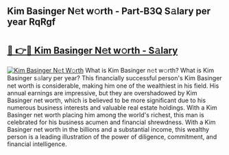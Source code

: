 ## Kim Basinger N𝚎t w𝚘rth - Part-B3Q S𝚊lary per year RqRgf

# <h2><a href="http://gc1raj.nevu.top/?p=Kim+Basinger">🔗 👉🔴 Kim Basinger N𝚎t w𝚘rth - S𝚊lary</a></h2>

[![Kim Basinger N𝚎t W𝚘rth](https://i.imgur.com/Oavwk0R.jpeg)](http://gc1raj.nevu.top/?p=Kim+Basinger)
What is Kim Basinger n𝚎t w𝚘rth? What is Kim Basinger s𝚊lary per year?
This financially successful person's Kim Basinger net worth is considerable, making him one of the wealthiest in his field. His annual earnings are impressive, but they are overshadowed by Kim Basinger net worth, which is believed to be more significant due to his numerous business interests and valuable real estate holdings. With a Kim Basinger net worth placing him among the world's richest, this man is celebrated for his business acumen and financial shrewdness. With a Kim Basinger net worth in the billions and a substantial income, this wealthy person is a leading illustration of the power of diligence, commitment, and financial intelligence.
